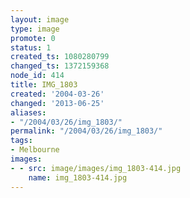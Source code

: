 ```yaml
---
layout: image
type: image
promote: 0
status: 1
created_ts: 1080280799
changed_ts: 1372159368
node_id: 414
title: IMG_1803
created: '2004-03-26'
changed: '2013-06-25'
aliases:
- "/2004/03/26/img_1803/"
permalink: "/2004/03/26/img_1803/"
tags:
- Melbourne
images:
- - src: image/images/img_1803-414.jpg
    name: img_1803-414.jpg
---
```


